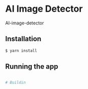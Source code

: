 # AI Image Detector
AI-image-detector

## Installation
```bash
$ yarn install
```
## Running the app
```bash

# Buildin